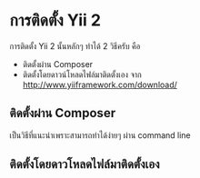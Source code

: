 # การติดตั้ง Yii 2
การติดตั้ง Yii 2 นั้นหลักๆ ทำได้ 2 วิธีครับ คือ
* ติดตั้งผ่าน Composer
* ติดตั้งโดยดาวน์โหลดไฟล์มาติดตั้งเอง จาก http://www.yiiframework.com/download/

## ติดตั้งผ่าน Composer
เป็นวิธีที่แนะนำเพราะสามารถทำได้ง่ายๆ ผ่าน command line

## ติดตั้งโดยดาวโหลดไฟล์มาติดตั้งเอง
